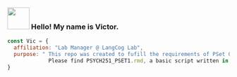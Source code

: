 
### <img src="https://media4.giphy.com/media/v1.Y2lkPTc5MGI3NjExemxuZmdreGllenl1cTB6OTc0NHBsOWc0NTVib3RvcmJ4eTE1N3JzbCZlcD12MV9pbnRlcm5hbF9naWZfYnlfaWQmY3Q9Zw/lTLV2erK8vf1MIz4Rk/giphy.gif" width="50"> Hello! My name is Victor.

```javascript
const Vic = {
  affiliation: "Lab Manager @ LangCog Lab",
  purpose: " This repo was created to fufill the requirements of PSet 01 for Psych 251.
             Please find PSYCH251_PSET1.rmd, a basic script written in R Markdown. "
}
```
